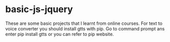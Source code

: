 # basic-js-jquery
These are some basic projects that I learnt from online courses. 
For text to voice converter you should install gtts with pip.
Go to command prompt ans enter pip install gtts or you can refer to pip website.
